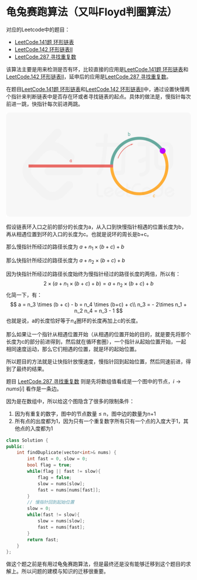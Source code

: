 # 龟兔赛跑算法（又叫Floyd判圈算法）

对应的Leetcode中的题目：

- [LeetCode.141题 环形链表](https://leetcode-cn.com/problems/linked-list-cycle/)
- [LeetCode.142 环形链表II](https://leetcode-cn.com/problems/linked-list-cycle-ii/solution/)
- [LeetCode.287 寻找重复数](https://leetcode-cn.com/problems/find-the-duplicate-number/)

该算法主要是用来检测是否有环，比较直接的应用是[LeetCode.141题 环形链表](https://leetcode-cn.com/problems/linked-list-cycle/)和[LeetCode.142 环形链表II](https://leetcode-cn.com/problems/linked-list-cycle-ii/solution/)，延申后的应用是[LeetCode.287 寻找重复数](https://leetcode-cn.com/problems/find-the-duplicate-number/)。

在题目[LeetCode.141题 环形链表](https://leetcode-cn.com/problems/linked-list-cycle/)和[LeetCode.142 环形链表II](https://leetcode-cn.com/problems/linked-list-cycle-ii/solution/)中，通过设置快慢两个指针来判断链表中是否存在环或者寻找链表的起点。具体的做法是，慢指针每次前进一跳，快指针每次前进两跳。

![fig1](龟兔赛跑算法.assets/142_fig1.png)

假设链表环入口之前的部分的长度为a，从入口到快慢指针相遇的位置长度为b，再从相遇位置到环的入口的长度为c。也就是说环的周长是b+c。

那么慢指针所经过的路径长度为 $a + n_1 \times (b + c) + b$

那么快指针所经过的路径长度为 $a + n_2 \times (b + c) + b$

因为快指针所经过的路径长度始终为慢指针经过的路径长度的两倍，所以有：
$$
2\times (a + n_1 \times (b + c) + b) = a + n_2 \times (b + c) + b
$$
化简一下，有：
$$
a =  n_3 \times (b + c) - b = n_4 \times (b+c) + c\\
n_3 = - 2\times n_1 + n_2
n_4 = n_3 - 1
$$
也就是说，a的长度恰好等于$n_4$圈环的长度再加上c的长度。

那么如果让一个指针从相遇位置开始（从相遇的位置开始的目的，就是要先将那个长度为c的部分前进得到，然后就在循环套圈），一个指针从起始位置开始，一起相同速度运动，那么它们相遇的位置，就是环的起始位置。

所以题目的方法就是让快指针放慢速度，慢指针回到起始位置，然后同速前进，得到了最终的结果。



题目 [LeetCode.287 寻找重复数](https://leetcode-cn.com/problems/find-the-duplicate-number/) 则是先将数组值看成是一个图中的节点，$i\rightarrow nums[i]$ 看作是一条边。

因为是在数组中，所以给这个图隐含了很多的限制条件：

1. 因为有重复的数字，图中的节点数量 $\le$ n，图中边的数量为n+1
2. 所有点的出度都为1，因为只有一个重复数字所有只有一个点的入度大于1，其他点的入度都为1 

```c++
class Solution {
public:
    int findDuplicate(vector<int>& nums) {
        int fast = 0, slow = 0;
        bool flag = true;
        while(flag || fast != slow){
            flag = false;
            slow = nums[slow];
            fast = nums[nums[fast]];
        }
        // 慢指针回到起始位置
        slow = 0;
        while(fast != slow){
            slow = nums[slow];
            fast = nums[fast];
        }
        return fast;
    }
};
```

做这个题之前是有用过龟兔赛跑算法，但是最终还是没有能够迁移到这个题目的求解上。所以问题的建模与知识的迁移很重要。
